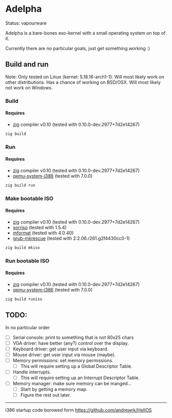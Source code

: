 # Adelpha

Status: vapourware

Adelpha is a bare-bones exo-kernel with a small operating system on top of it.

Currently there are no particular goals, just get something working :)

## Build and run

Note: Only tested on Linux (kernel: 5.18.16-arch1-1). Will most likely work on
other distributions. Has a chance of working on BSD/OSX. Will most likely not
work on Windows.

### Build

#### Requires

* [zig](https://ziglang.org/) compiler v0.10 (tested with
  0.10.0-dev.2977+7d2e14267)

``` sh
zig build
```

### Run

#### Requires

* [zig](https://ziglang.org/) compiler v0.10 (tested with
  0.10.0-dev.2977+7d2e14267)
* [qemu-system-i386](https://www.qemu.org/) (tested with 7.0.0)

``` sh
zig build run
```

### Make bootable ISO

#### Requires

* [zig](https://ziglang.org/) compiler v0.10 (tested with
  0.10.0-dev.2977+7d2e14267)
* [xorriso](https://www.gnu.org/software/xorriso/) (tested with 1.5.4)
* [mformat](https://www.gnu.org/software/mtools/manual/html_node/mformat.html)
  (tested with 4.0.40)
* [grub-mkrescue](https://www.gnu.org/software/grub/) (tested with
  2:2.06.r261.g2f4430cc0-1)

``` sh
zig build mkiso
```

### Run bootable ISO

#### Requires

* [zig](https://ziglang.org/) compiler v0.10 (tested with
  0.10.0-dev.2977+7d2e14267)
* [qemu-system-i386](https://www.qemu.org/) (tested with 7.0.0)

``` sh
zig build runiso
```


## TODO:

In no particular order

* [ ] Serial console: print to something that is not 80x25 chars
* [ ] VGA driver: have better (any?) control over the display.
* [ ] Keyboard driver: get user input via keyboard.
* [ ] Mouse driver: get user input via mouse (maybe).
* [ ] Memory permissions: set memory permissions.
  * [ ] This will require setting up a Global Descriptor Table.
* [ ] Handle interrupts.
  * [ ] This will require setting up an Interrupt Descriptor Table.
* [ ] Memory manager: make sure memory can be manged...
  * [ ] Start by getting a memory map.
  * [ ] Figure the rest out later.

--------------------------------------------------------------------------------

i386 startup code borowed form <https://github.com/andrewrk/HellOS>

